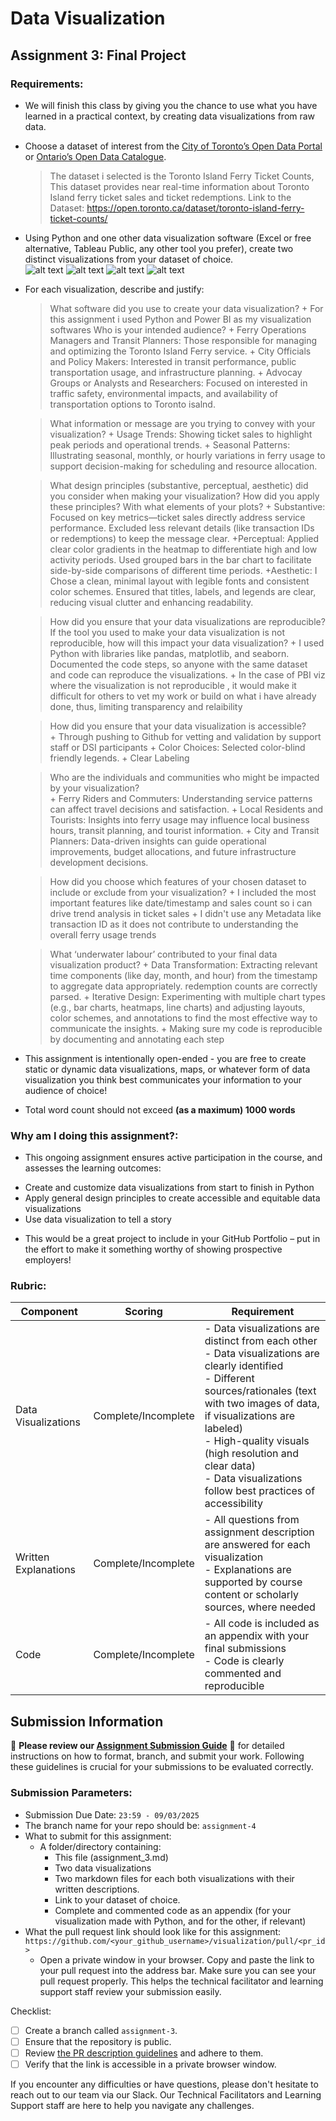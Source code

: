 # Data Visualization

## Assignment 3: Final Project

### Requirements:
- We will finish this class by giving you the chance to use what you have learned in a practical context, by creating data visualizations from raw data. 
- Choose a dataset of interest from the [City of Toronto’s Open Data Portal](https://www.toronto.ca/city-government/data-research-maps/open-data/) or [Ontario’s Open Data Catalogue](https://data.ontario.ca/). 
    > The dataset i selected is the Toronto Island Ferry Ticket Counts, This dataset provides near real-time information about Toronto Island ferry ticket sales and ticket redemptions.
    > Link to the Dataset: https://open.toronto.ca/dataset/toronto-island-ferry-ticket-counts/ 


- Using Python and one other data visualization software (Excel or free alternative, Tableau Public, any other tool you prefer), create two distinct visualizations from your dataset of choice.  
![alt text](<Python 2.png>) ![alt text](python3.png) ![alt text](<Python 1.png>) ![alt text](<PBI Viz.png>)
- For each visualization, describe and justify: 
    > What software did you use to create your data visualization?
        + For this assignment i used Python and Power BI as my visualization softwares
    > Who is your intended audience? 
        + Ferry Operations Managers and Transit Planners: Those responsible for managing and optimizing the Toronto Island Ferry service.
        + City Officials and Policy Makers: Interested in transit performance, public transportation usage, and infrastructure planning.
        + Advocay Groups or Analysts and Researchers: Focused on  interested in traffic safety, environmental impacts, and availability  of transportation options to Toronto isalnd.

    > What information or message are you trying to convey with your visualization? 
        + Usage Trends: Showing  ticket sales  to highlight peak periods and operational trends.
        + Seasonal Patterns: Illustrating seasonal, monthly, or hourly variations in ferry usage to support decision-making for scheduling and resource allocation.

    > What design principles (substantive, perceptual, aesthetic) did you consider when making your visualization? How did you apply these principles? With what elements of your plots? 
        + Substantive:
                Focused on key metrics—ticket sales  directly address service performance.
                Excluded less relevant details (like transaction IDs or redemptions) to keep the message clear.
        +Perceptual:
                Applied clear color gradients in the heatmap to differentiate high and low activity periods.
                Used grouped bars in the bar chart to facilitate side-by-side comparisons of different time periods.
        +Aesthetic:
                I Chose a clean, minimal layout with legible fonts and consistent color schemes.
                Ensured that titles, labels, and legends are clear, reducing visual clutter and enhancing readability.

    > How did you ensure that your data visualizations are reproducible? If the tool you used to make your data visualization is not reproducible, how will this impact your data visualization? 
        + I used Python with libraries like pandas, matplotlib, and seaborn. Documented the code steps, so anyone with the same dataset and code can reproduce the visualizations.
        + In the case of PBI viz where the visualization is not reproducible , it would make it difficult for others to vet my work or build on what i have already done, thus, limiting transparency and relaibility 

    > How did you ensure that your data visualization is accessible?  
        + Through pushing to Github for vetting and validation by support staff or DSI participants
        + Color Choices: Selected color-blind friendly legends.
        + Clear Labeling

    
    > Who are the individuals and communities who might be impacted by your visualization?  
        + Ferry Riders and Commuters: Understanding service patterns can affect travel decisions and satisfaction.
        + Local Residents and Tourists: Insights into ferry usage may influence local business hours, transit planning, and tourist information.
        + City and Transit Planners: Data-driven insights can guide operational improvements, budget allocations, and future infrastructure development decisions.

    > How did you choose which features of your chosen dataset to include or exclude from your visualization? 
        + I included the most important features like date/timestamp and sales count so i can drive trend analysis in ticket sales 
        + I didn't use any Metadata like transaction ID as it does not contribute to understanding the overall ferry usage trends 
    
    > What ‘underwater labour’ contributed to your final data visualization product?
        + Data Transformation: Extracting relevant time components (like day, month, and hour) from the timestamp to aggregate data appropriately.
        redemption counts are correctly parsed.
        + Iterative Design: Experimenting with multiple chart types (e.g., bar charts, heatmaps, line charts) and adjusting layouts, color schemes, and annotations to find the most effective way to communicate the insights.
        + Making sure my code is reproducible by documenting and annotating each step 


- This assignment is intentionally open-ended - you are free to create static or dynamic data visualizations, maps, or whatever form of data visualization you think best communicates your information to your audience of choice! 
- Total word count should not exceed **(as a maximum) 1000 words** 
 
### Why am I doing this assignment?:  
- This ongoing assignment ensures active participation in the course, and assesses the learning outcomes: 
* Create and customize data visualizations from start to finish in Python
* Apply general design principles to create accessible and equitable data visualizations
* Use data visualization to tell a story  
- This would be a great project to include in your GitHub Portfolio – put in the effort to make it something worthy of showing prospective employers!

### Rubric:

| Component         | Scoring  | Requirement                                                                 |
|-------------------|----------|-----------------------------------------------------------------------------|
| Data Visualizations | Complete/Incomplete | - Data visualizations are distinct from each other<br>- Data visualizations are clearly identified<br>- Different sources/rationales (text with two images of data, if visualizations are labeled)<br>- High-quality visuals (high resolution and clear data)<br>- Data visualizations follow best practices of accessibility |
| Written Explanations | Complete/Incomplete | - All questions from assignment description are answered for each visualization<br>- Explanations are supported by course content or scholarly sources, where needed |
| Code              | Complete/Incomplete | - All code is included as an appendix with your final submissions<br>- Code is clearly commented and reproducible |

## Submission Information

🚨 **Please review our [Assignment Submission Guide](https://github.com/UofT-DSI/onboarding/blob/main/onboarding_documents/submissions.md)** 🚨 for detailed instructions on how to format, branch, and submit your work. Following these guidelines is crucial for your submissions to be evaluated correctly.

### Submission Parameters:
* Submission Due Date: `23:59 - 09/03/2025`
* The branch name for your repo should be: `assignment-4`
* What to submit for this assignment:
    * A folder/directory containing:
        * This file (assignment_3.md)
        * Two data visualizations 
        * Two markdown files for each both visualizations with their written descriptions.
        * Link to your dataset of choice.
        * Complete and commented code as an appendix (for your visualization made with Python, and for the other, if relevant) 
* What the pull request link should look like for this assignment: `https://github.com/<your_github_username>/visualization/pull/<pr_id>`
    * Open a private window in your browser. Copy and paste the link to your pull request into the address bar. Make sure you can see your pull request properly. This helps the technical facilitator and learning support staff review your submission easily.

Checklist:
- [ ] Create a branch called `assignment-3`.
- [ ] Ensure that the repository is public.
- [ ] Review [the PR description guidelines](https://github.com/UofT-DSI/onboarding/blob/main/onboarding_documents/submissions.md#guidelines-for-pull-request-descriptions) and adhere to them.
- [ ] Verify that the link is accessible in a private browser window.

If you encounter any difficulties or have questions, please don't hesitate to reach out to our team via our Slack. Our Technical Facilitators and Learning Support staff are here to help you navigate any challenges.
